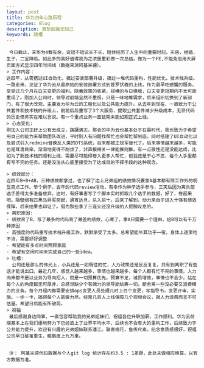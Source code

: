 ```yaml
---
layout: post
title: 华为四年心路历程
categories: Blog
description: 莫愁前路无知己
keywords: 跳槽
---
```


     今日截止，来华为4载有余，说短不短说长不长，陪伴经历了人生中的重要时刻，买房，结婚，生子，二宝降临。如此多的美好值得我为之浓墨重彩做一次总结。做为一个FE,不能免俗用大屏页面方式显示四年时间线（数据来源阿基米德）。 
    > 工作内容：
    这四年，从零搭过UI自动化，搞过安装部署升级，搞过一堆代码重构，性能优化，技术栈升级。一路走来，见证了华为云从最原始的安装部署方式到普罗伏羲的上线，作为最早吃螃蟹的服务，享受过几个月在白天变更的福利。随着政策的收紧，规模的与日俱增，白天变更短期内不太可能重现了。刚加入公司时，领导对前端全然不重视，只是一味地堆需求，后来组织切换到了新部门，有了很大改观，主要发力华为云的工程化以及公共能力提升。从去年到现在，一直致力于公共套件和技术栈的升级上，前前后后重写了3个大服务，提取公共套件减少升级成本，无奈代码的历史债务实在难以言说。有一个重点业务一直延期未能如期正式上线。 
    > 心态变化:
    刚加入公司正赶上公有云成立，踌躇满志。那会的华为云也基本处于石器时代，我也致力于希望用自己的能力来帮助团队改进，平时别人有问题找帮忙也会帮忙帮到底。同时搭建了UI自动化以及尝试引入redmine替换反人类的DTS系统，后来都被正规军替代了。后来事情越来越多，可能也是耳濡目染，渐渐地变得不耐烦了，非直接相关一律能推则推。有一点狼性还是没能达成，比如为了新技术栈的顺利上线，需要尽可能得卷入更多人帮忙，但我还是于心不忍，每个人手里都有写不完的任务。还是没法从心底里接受为了达成目的不择手段的这种观念。 
        
    > 绩效部分：
    近四年B+B+AB，三种绩效都拿过，也了解了边上兄弟组的绩效情况要拿A基本都有除工作外的明显亮点工作。举个例子，去年的代码review活动，有幸作为种子选手参与，三天后因为离头部选手差得太多准备放弃。这时，有好事者写了个脚本实时抓取几个选手的数据，好了，卷起来吧。隔壁组有匹黑马异军突起，通宵达旦，杀入前十。后来了解到，动力来自于进入十强有绩效保障，后来结果也印证了。挺为那些拿了三连尖还没升级的人扼腕叹息的。 
    > 离职原因: 
    - 绩效背了B，写了最多的代码背了最差的绩效，心寒了。拿A只需要一个理由，给B可以有千万种原因
    - 高强度的代码重写技术栈升级工作，默默承受了太多。总希望能毕其功于一役，身体上逐渐吃不消，需要好好调整 
    - 希望能有多点时间照顾家庭
    - 希望有空闲时间来完成自己的一些idea。 
    > 吐槽: 
      公司还是那么的伟光上，小兵还是一如既往的忙，人力政策还是反反复复。只有到离职了有些话才能说出口。最近几年，感觉人越来越多，事情也越来越多，每个人都有忙不完的事情。人力向来都不是以业务为导向招人，而是一切预算优先。预算不足，减员增效，事情也不会少。站在每个人的角度都无可厚非，总感觉缺少个有魄力的领导能统筹一切，断舍离一些没必要又浪费精力的业务。每个月组内都需要安排ops变更人员处理几时上百个变更，写指导书，变更评审，实施。一步一卡，搞得每个人筋疲力尽。经常几百人上线保障几个视频会议，就人力浪费而言不可估量。希望日后能有所破局。 
    > 祝福 
     最后感谢身边同事，一直包容帮助我的兄弟姐妹们，祝福各位升职加薪，工作顺利。华为云前端基本上在我们组地努力下已经追上了业界平均水平，后续也不会有大的重构工作，后续致力于公共能力提升，欢迎有兴趣的兄弟姐妹联系潘工。驿寄梅花，鱼传尺素。纪念章质感很好，祝福公司早日破茧重生，鲲鹏直上九万里。
      
      
     注： 阿基米德代码数据与个人git log 统计存在约3.5 : 1差距，此处未做相应换算，以官方数据为准。


